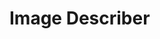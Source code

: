 <!--
author:   Naumann Marco

email:    marconaumann@t-online.de

version:  0.0.1

language: en

narrator: US English Female

script: http://localhost:3000/home/imageDescriberFunctions.js

link: http://localhost:3000/home/style.css

script: https://cdn.jsdelivr.net/gh/kaptn-seebar/english-lia@latest/base.js

comment:  Try to write a short comment about
          your course, multiline is also okay.
-->

# Image Describer
